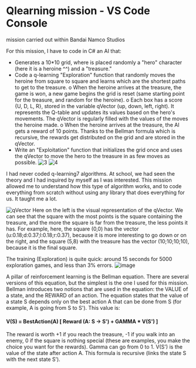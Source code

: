# Qlearning mission - VS Code Console
mission carried out within Bandai Namco Studios

For this mission, I have to code in C# an AI that:

- Generates a 10*10 grid, where is placed randomly a "hero" character (here it is a heroine ^^) and a "treasure."
- Code a q-learning "Exploration" function that randomly moves the heroine from square to square and learns which are the shortest paths to get to the treasure.
o       When the heroine arrives at the treasure, the game is won, a new game begins the grid is reset (same starting point for the treasure, and random for the heroine).
o       Each box has a score {U, D, L, R}, stored in the variable qVector (up, down, left, right). It represents the Q-table and updates its values based on the hero's movements. The qVector is regularly filled with the values of the moves the heroine made.
o       When the heroine arrives at the treasure, the AI gets a reward of 10 points. Thanks to the Bellman formula which is recursive, the rewards get distributed on the grid and are stored in the qVector.
- Write an "Exploitation" function that initializes the grid once and uses the qVector to move the hero to the treasure in as few moves as possible.
![3](https://github.com/Annabel64/2D-qLearning/assets/76532104/a37a1f4e-9e78-453b-b6cd-96ae4a1d097c) ![4](https://github.com/Annabel64/2D-qLearning/assets/76532104/bdafb5b8-43f1-4006-aa5c-78ff7ced46c9)


I had never coded q-learning7 algorithms. At school, we had seen the theory and I had inquired by myself as I was interested. This mission allowed me to understand how this type of algorithm works, and to code everything from scratch without using any library that does everything for us. It taught me a lot.

![qVector](https://github.com/Annabel64/2D-qLearning/assets/76532104/9510917f-01ca-40fe-a466-ce42410204bd)
Here on the left is the visual representation of the qVector. We can see that the square with the most points is the square containing the treasure, and the more the square is far from the treasure, the less points it has. For example, here, the square (0,0) has the vector (u:0.18;d:0.37;l:0.18;r:0.37), because it is more interesting to go down or on the right, and the square (5,8) with the treasure has the vector (10;10;10;10), because it is the final square.

The training (Exploration) is quite quick: around 15 seconds for 5000 exploration games, and less than 3% errors.
![image](https://github.com/Annabel64/2D-qLearning/assets/76532104/7ec7a685-33af-4608-be7e-ca57a8450d8d)

A pillar of reinforcement learning is the Bellman equation. There are several versions of this equation, but the simplest is the one I used for this mission. Bellman introduces two notions that are used in the equation: the VALUE of a state, and the REWARD of an action. The equation states that the value of a state S depends only on the best action A that can be done from S (for example, A is going from S to S'). This value is:

  #### V(S) = BestAction(A) [ Reward (A: S -> S') + GAMMA * V(S') ]

The reward is worth +1 if you reach the treasure, -1 if you walk into an enemy, 0 if the square is nothing special (these are examples, you make the choice you want for the rewards). Gamma can go from 0 to 1. V(S') is the value of the state after action A. This formula is recursive (links the state S with the next state S’).

